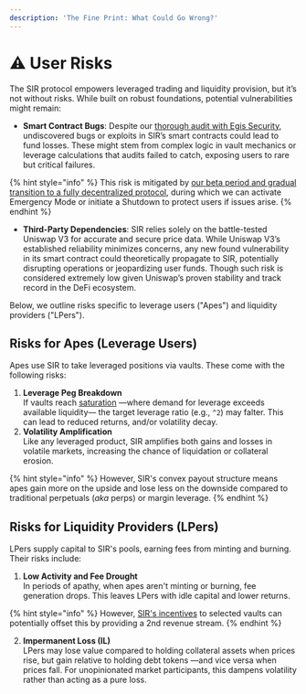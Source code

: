 ```yaml
---
description: 'The Fine Print: What Could Go Wrong?'
---
```


# ⚠️ User Risks

The SIR protocol empowers leveraged trading and liquidity provision, but it’s not without risks. While built on robust foundations, potential vulnerabilities might remain:

* **Smart Contract Bugs**: Despite our [thorough audit with Egis Security](https://github.com/Egis-Security/audits/blob/main/reports/SIR-Trading.pdf), undiscovered bugs or exploits in SIR’s smart contracts could lead to fund losses. These might stem from complex logic in vault mechanics or leverage calculations that audits failed to catch, exposing users to rare but critical failures.

{% hint style="info" %}
This risk is mitigated by [our beta period and gradual transition to a fully decentralized protocol](beta-period.md), during which we can activate Emergency Mode or initiate a Shutdown to protect users if issues arise.
{% endhint %}

* **Third-Party Dependencies**: SIR relies solely on the battle-tested Uniswap V3 for accurate and secure price data. While Uniswap V3’s established reliability minimizes concerns, any new found vulnerability in its smart contract could theoretically propagate to SIR, potentially disrupting operations or jeopardizing user funds. Though such risk is considered extremely low given Uniswap’s proven stability and track record in the DeFi ecosystem.

Below, we outline risks specific to leverage users ("Apes") and liquidity providers ("LPers").

## Risks for Apes (Leverage Users)

Apes use SIR to take leveraged positions via vaults. These come with the following risks:

1. **Leverage Peg Breakdown**\
   If vaults reach [saturation](liquidity-and-leverage/) —where demand for leverage exceeds available liquidity— the target leverage ratio (e.g., `^2`) may falter. This can lead to reduced returns, and/or volatility decay.
2. **Volatility Amplification**\
   Like any leveraged product, SIR amplifies both gains and losses in volatile markets, increasing the chance of liquidation or collateral erosion.&#x20;

{% hint style="info" %}
However, SIR's convex payout structure means apes gain more on the upside and lose less on the downside compared to traditional perpetuals (_aka_ perps) or margin leverage.
{% endhint %}

## Risks for Liquidity Providers (LPers)

LPers supply capital to SIR's pools, earning fees from minting and burning. Their risks include:

1. **Low Activity and Fee Drought**\
   In periods of apathy, when apes aren't minting or burning, fee generation drops. This leaves LPers with idle capital and lower returns.

{% hint style="info" %}
However, [SIR's incentives](sir-a-dividend-paying-token/) to selected vaults can potentially offset this by providing a 2nd revenue stream.
{% endhint %}

2. **Impermanent Loss (IL)**\
   LPers may lose value compared to holding collateral assets when prices rise, but gain relative to holding debt tokens —and vice versa when prices fall. For unopinionated market participants, this dampens volatility rather than acting as a pure loss.
